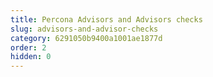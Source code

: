 ```yaml
---
title: Percona Advisors and Advisors checks
slug: advisors-and-advisor-checks
category: 6291050b9400a1001ae1877d
order: 2
hidden: 0
---
```

